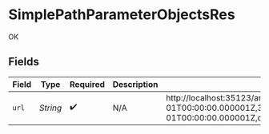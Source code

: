# SimplePathParameterObjectsRes

OK


## Fields

| Field                                                                                                                                                                                                                                                                                                                                                                                                                                                                                                                                                                                                                                                                            | Type                                                                                                                                                                                                                                                                                                                                                                                                                                                                                                                                                                                                                                                                             | Required                                                                                                                                                                                                                                                                                                                                                                                                                                                                                                                                                                                                                                                                         | Description                                                                                                                                                                                                                                                                                                                                                                                                                                                                                                                                                                                                                                                                      | Example                                                                                                                                                                                                                                                                                                                                                                                                                                                                                                                                                                                                                                                                          |
| -------------------------------------------------------------------------------------------------------------------------------------------------------------------------------------------------------------------------------------------------------------------------------------------------------------------------------------------------------------------------------------------------------------------------------------------------------------------------------------------------------------------------------------------------------------------------------------------------------------------------------------------------------------------------------- | -------------------------------------------------------------------------------------------------------------------------------------------------------------------------------------------------------------------------------------------------------------------------------------------------------------------------------------------------------------------------------------------------------------------------------------------------------------------------------------------------------------------------------------------------------------------------------------------------------------------------------------------------------------------------------- | -------------------------------------------------------------------------------------------------------------------------------------------------------------------------------------------------------------------------------------------------------------------------------------------------------------------------------------------------------------------------------------------------------------------------------------------------------------------------------------------------------------------------------------------------------------------------------------------------------------------------------------------------------------------------------- | -------------------------------------------------------------------------------------------------------------------------------------------------------------------------------------------------------------------------------------------------------------------------------------------------------------------------------------------------------------------------------------------------------------------------------------------------------------------------------------------------------------------------------------------------------------------------------------------------------------------------------------------------------------------------------- | -------------------------------------------------------------------------------------------------------------------------------------------------------------------------------------------------------------------------------------------------------------------------------------------------------------------------------------------------------------------------------------------------------------------------------------------------------------------------------------------------------------------------------------------------------------------------------------------------------------------------------------------------------------------------------- |
| `url`                                                                                                                                                                                                                                                                                                                                                                                                                                                                                                                                                                                                                                                                            | *String*                                                                                                                                                                                                                                                                                                                                                                                                                                                                                                                                                                                                                                                                         | :heavy_check_mark:                                                                                                                                                                                                                                                                                                                                                                                                                                                                                                                                                                                                                                                               | N/A                                                                                                                                                                                                                                                                                                                                                                                                                                                                                                                                                                                                                                                                              | http://localhost:35123/anything/pathParams/obj/1,1,1.1,1.1,2,2020-01-01,2020-01-01T00:00:00.000001Z,3.141592653589793,3.14159265358979344719667586,55,8821239038968084,9223372036854775808,any,any,bigint,bigint=8821239038968084,bigintStr,bigintStr=9223372036854775808,bool,bool=true,boolOpt,boolOpt=true,date,date=2020-01-01,dateTime,dateTime=2020-01-01T00:00:00.000001Z,decimal,decimal=3.141592653589793,decimalStr,decimalStr=3.14159265358979344719667586,enum,enum=one,float32,float32=1.1,int,int=1,int32,int32=1,int32Enum,int32Enum=55,intEnum,intEnum=2,num,num=1.1,one,str,str=test,strOpt,strOpt=testOptional,test,testOptional/objExploded/any=any,true,true |